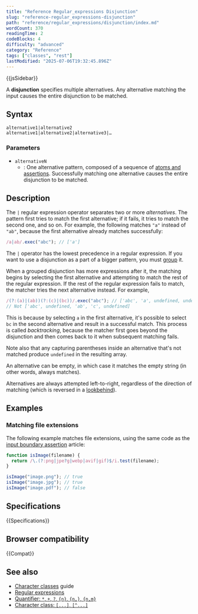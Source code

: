 ```yaml
---
title: "Reference Regular_expressions Disjunction"
slug: "reference-regular_expressions-disjunction"
path: "reference/regular_expressions/disjunction/index.md"
wordCount: 370
readingTime: 2
codeBlocks: 4
difficulty: "advanced"
category: "Reference"
tags: ["classes", "rest"]
lastModified: "2025-07-06T19:32:45.896Z"
---
```



{{jsSidebar}}

A **disjunction** specifies multiple alternatives. Any alternative matching the input causes the entire disjunction to be matched.

## Syntax

```regex
alternative1|alternative2
alternative1|alternative2|alternative3|…
```

### Parameters

- `alternativeN`
  - : One alternative pattern, composed of a sequence of [atoms and assertions](/en-US/docs/Web/JavaScript/Reference/Regular_expressions#assertions). Successfully matching one alternative causes the entire disjunction to be matched.

## Description

The `|` regular expression operator separates two or more _alternatives_. The pattern first tries to match the first alternative; if it fails, it tries to match the second one, and so on. For example, the following matches `"a"` instead of `"ab"`, because the first alternative already matches successfully:

```js
/a|ab/.exec("abc"); // ['a']
```

The `|` operator has the lowest precedence in a regular expression. If you want to use a disjunction as a part of a bigger pattern, you must [group](/en-US/docs/Web/JavaScript/Reference/Regular_expressions/Non-capturing_group) it.

When a grouped disjunction has more expressions after it, the matching begins by selecting the first alternative and attempting to match the rest of the regular expression. If the rest of the regular expression fails to match, the matcher tries the next alternative instead. For example,

```js
/(?:(a)|(ab))(?:(c)|(bc))/.exec("abc"); // ['abc', 'a', undefined, undefined, 'bc']
// Not ['abc', undefined, 'ab', 'c', undefined]
```

This is because by selecting `a` in the first alternative, it's possible to select `bc` in the second alternative and result in a successful match. This process is called _backtracking_, because the matcher first goes beyond the disjunction and then comes back to it when subsequent matching fails.

Note also that any capturing parentheses inside an alternative that's not matched produce `undefined` in the resulting array.

An alternative can be empty, in which case it matches the empty string (in other words, always matches).

Alternatives are always attempted left-to-right, regardless of the direction of matching (which is reversed in a [lookbehind](/en-US/docs/Web/JavaScript/Reference/Regular_expressions/Lookbehind_assertion)).

## Examples

### Matching file extensions

The following example matches file extensions, using the same code as the [input boundary assertion](/en-US/docs/Web/JavaScript/Reference/Regular_expressions/Input_boundary_assertion#matching_file_extensions) article:

```js
function isImage(filename) {
  return /\.(?:png|jpe?g|webp|avif|gif)$/i.test(filename);
}

isImage("image.png"); // true
isImage("image.jpg"); // true
isImage("image.pdf"); // false
```

## Specifications

{{Specifications}}

## Browser compatibility

{{Compat}}

## See also

- [Character classes](/en-US/docs/Web/JavaScript/Guide/Regular_expressions/Character_classes) guide
- [Regular expressions](/en-US/docs/Web/JavaScript/Reference/Regular_expressions)
- [Quantifier: `*`, `+`, `?`, `{n}`, `{n,}`, `{n,m}`](/en-US/docs/Web/JavaScript/Reference/Regular_expressions/Quantifier)
- [Character class: `[...]`, `[^...]`](/en-US/docs/Web/JavaScript/Reference/Regular_expressions/Character_class)
